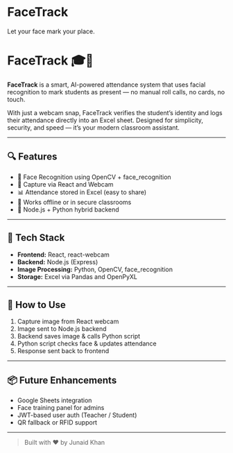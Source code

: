 # FaceTrack
Let your face mark your place.

# FaceTrack 🎓📸

**FaceTrack** is a smart, AI-powered attendance system that uses facial recognition to mark students as present — no manual roll calls, no cards, no touch.

With just a webcam snap, FaceTrack verifies the student’s identity and logs their attendance directly into an Excel sheet. Designed for simplicity, security, and speed — it’s your modern classroom assistant.

---

## 🔍 Features

- 🧠 Face Recognition using OpenCV + face_recognition
- 📸 Capture via React and Webcam
- 📊 Attendance stored in Excel (easy to share)
- 🧪 Works offline or in secure classrooms
- 🔧 Node.js + Python hybrid backend

---

## 🚀 Tech Stack

- **Frontend:** React, react-webcam
- **Backend:** Node.js (Express)
- **Image Processing:** Python, OpenCV, face_recognition
- **Storage:** Excel via Pandas and OpenPyXL

---

## 🌱 How to Use

1. Capture image from React webcam
2. Image sent to Node.js backend
3. Backend saves image & calls Python script
4. Python script checks face & updates attendance
5. Response sent back to frontend

---

## 📦 Future Enhancements

- Google Sheets integration
- Face training panel for admins
- JWT-based user auth (Teacher / Student)
- QR fallback or RFID support

---

> Built with ❤️ by Junaid Khan
